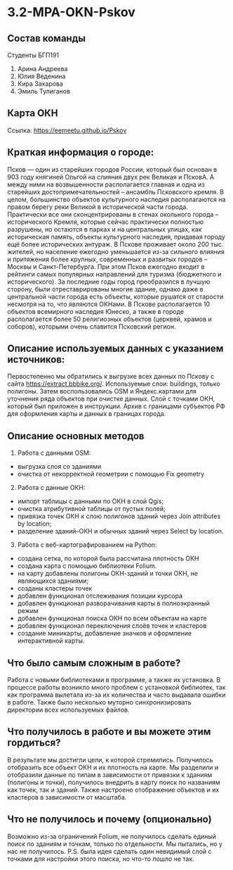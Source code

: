 # 3.2-MPA-OKN-Pskov
## Состав команды 
Студенты БГП191
1. Арина Андреева
2. Юлия Веденина 
3. Кира Захарова
4. Эмиль Тулиганов
## Карта ОКН 
Ссылка: https://eemeetu.github.io/Pskov
## Краткая информация о городе:
Псков — один из старейших городов России, который был основан в 903 году княгиней Ольгой на слияния двух рек Великая и ПсковА. А между ними на возвышенности располагается главная и одна из старейших достопримечательностей – ансамбль Псковского кремля. В целом, большинство объектов культурного наследия располагаются на правом берегу реки Великой в исторической части города. Практически все они сконцентрированы в стенах окольного города – исторического Кремля, которые сейчас практически полностью разрушены, но остаются в парках и на центральных улицах, как историческая память, объекты культурного наследия, придавая городу ещё более исторических антураж. В Пскове проживает около 200 тыс. жителей, но население ежегодно уменьшается из-за сильного влияния и притяжения более крупных, современных и развитых городов – Москвы и Санкт-Петербурга. При этом Псков ежегодно входит в рейтинги самых популярных направлений для туризма (бюджетного и исторического). За последние годы город преобразился в лучшую сторону, были отреставрированы многие здание, однако даже в центральной части города есть объекты, которые рушатся от старости несмотря на то, что являются ОКНами. В Пскове располагается 10 объектов всемирного наследия Юнеско, а также в городе располагается более 50 религиозных объектов (церквей, храмов и соборов), которыми очень славится Псковский регион.
## Описание используемых данных с указанием источников:
Первостепенно мы обратились к выгрузке всех данных по Пскову с сайта https://extract.bbbike.org/. Используемые слои: buildings, только полигоны. Затем воспользовались OSM и Яндекс.картами для уточнения ряда объектов при очистке данных. Слой с точками ОКН, который был приложен в инструкции. Архив с границами субъектов РФ для оформления карты и данных в границах города.
## Описание основных методов
1. Работа с данными OSM: 
- выгрузка слоя со зданиями
- очистка от некорректной геометрии с помощью Fix geometry
2. Работа с данные ОКН:
- импорт таблицы с данными по ОКН в слой Qgis;
- очистка атрибутивной таблицы от пустых полей;
- привязка точек ОКН к слою полигонов зданий через Join attributes by location;
- разделение зданий-ОКН и обычных зданий через Select by location.
3. Работа с веб-картографированием на Python:
- создана сетка, по которой была рассчитана плотность ОКН
- создана карта с помощью библиотеки Folium.
- на карту добавлены полигоны ОКН-зданий и точки ОКН, не являющихся зданиями;
- созданы кластеры точек
- добавлен функционал отслеживания позиции курсора
- добавлен функционал разворачивания карты в полноэкранный режим
- добавлен функционал поиска ОКН по всем объектам на карте
- добавлен функционал переключения слоёв точек и кластеров
- создание миникарты, добавление значков и оформление интерактивной карты.
## Что было самым сложным в работе?
Работа с новыми библиотеками в программе, а также их установка. В процессе работы возникло много проблем с установкой библиотек, так как программа вылетала из-за их количества и часто выдавала ошибки в работе. Также было несколько муторно синхронизировать директории всех используемых файлов.
## Что получилось в работе и вы можете этим гордиться?
В результате мы достигли цели, к которой стремились. Получилось отобразить все объект ОКН и их плотность на карте. Мы разделили и отобразили данные по типам в зависимости от привязки к зданиям (полигоны и точки), получилось внедрить в карту поиск по названиям как точек, так и зданий. Также настроено отображение объектов и их кластеров в зависимости от масштаба.
## Что не получилось и почему (опционально)
Возможно из-за ограничений Folium, не получилось сделать единый поиск по зданиям и точкам, только по отдельности. Мы пытались, но у нас не получилось. P.S. была идея сделать один невидимый слой с точками для настройки этого поиска, но что-то пошло не так. 

